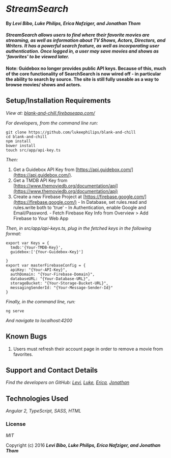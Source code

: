 # _StreamSearch_

#### By _**Levi Bibo, Luke Philips, Erica Nafziger, and Jonathan Thom**_

#### _StreamSearch allows users to find where their favorite movies are streaming, as well as information about TV Shows, Actors, Directors, and Writers. It has a powerful search feature, as well as incorporating user authentication. Once logged in, a user may save movies and shows as 'favorites' to be viewed later._

#### Note: Guidebox no longer provides public API keys. Because of this, much of the core functionality of SearchSearch is now wired off - in particular the ability to search by source. The site is still fully useable as a way to browse movies/ shows and actors.

## Setup/Installation Requirements

_View at: [blank-and-chill.firebaseapp.com/](blank-and-chill.firebaseapp.com/)_

_For developers, from the command line run:_
```
git clone https://github.com/lukeephilips/blank-and-chill
cd blank-and-chill
npm install
bower install
touch src/app/api-key.ts
```

_Then:_
  1. Get a Guidebox API Key from [https://api.guidebox.com/](https://api.guidebox.com/).
  2. Get a TMDB API Key from [https://www.themoviedb.org/documentation/api](https://www.themoviedb.org/documentation/api)
  3. Create a new Firebase Project at [https://firebase.google.com/](https://firebase.google.com/)
    - In Database, set rules.read and rules.write both to 'true'
    - In Authentication, enable Google and Email/Password.
    - Fetch Firebase Key Info from Overview > Add Firebase to Your Web App


_Then, in src/app/api-keys.ts, plug in the fetched keys in the following format:_
  ```
  export var Keys = {
    tmdb:'{Your-TMDB-Key}',
    guidebox:['{Your-Guidebox-Key}']

  }
  export var masterFirebaseConfig = {
    apiKey: "{Your-API-Key}",
    authDomain: "{Your-Firebase-Domain}",
    databaseURL: "{Your-Database-URL}",
    storageBucket: "{Your-Storage-Bucket-URL}",
    messagingSenderId: "{Your-Message-Sender-Id}"
  }
  ```
_Finally, in the command line, run:_
  ```
  ng serve
  ```
  _And navigate to localhost:4200_

## Known Bugs

1. Users must refresh their account page in order to remove a movie from favorites.

## Support and Contact Details

_Find the developers on GitHub: [Levi](https://github.com/levibibo), [Luke](https://github.com/lukeephilips), [Erica](https://github.com/ericanafziger), [Jonathan](https://github.com/jonathanwthom)_

## Technologies Used

_Angular 2, TypeScript, SASS, HTML_

### License

*MIT*

Copyright (c) 2016 **_Levi Bibo, Luke Philips, Erica Nafziger, and Jonathan Thom_**
